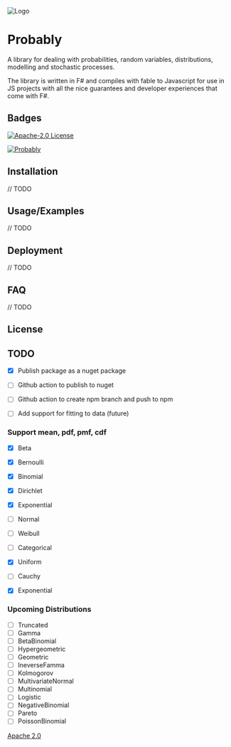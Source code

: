 
![Logo](https://www.elsa.health/elsa-logo.png)
# Probably

A library for dealing with probabilities, random variables, distributions, modelling and stochastic processes.

The library is written in F# and compiles with fable to Javascript for use in JS projects with all the nice guarantees and developer experiences that come with F#.


## Badges

[![Apache-2.0 License](https://img.shields.io/badge/license-Apache%202.0-blue.svg)](https://www.apache.org/licenses/LICENSE-2.0)

[![Probably](https://img.shields.io/badge/probably-0.0.1-yellow)](https://img.shields.io/badge/react--native--telehealth-0.0.3-yellow)
## Installation
// TODO
## Usage/Examples
// TODO
## Deployment

// TODO
## FAQ

// TODO
## License

## TODO
- [x] Publish package as a nuget package
- [ ] Github action to publish to nuget
- [ ] Github action to create npm branch and push to npm
- [ ] Add support for fitting to data (future)


### Support mean, pdf, pmf, cdf
- [x] Beta
- [x] Bernoulli
- [x] Binomial
- [x] Dirichlet
- [x] Exponential
- [ ] Normal
- [ ] Weibull
- [ ] Categorical
- [x] Uniform
- [ ] Cauchy
- [x] Exponential


### Upcoming Distributions
- [ ] Truncated
- [ ] Gamma
- [ ] BetaBinomial
- [ ] Hypergeometric
- [ ] Geometric
- [ ] IneverseFamma
- [ ] Kolmogorov
- [ ] MultivariateNormal
- [ ] Multinomial
- [ ] Logistic
- [ ] NegativeBinomial
- [ ] Pareto
- [ ] PoissonBinomial

[Apache 2.0](https://choosealicense.com/licenses/apache-2.0/)

  